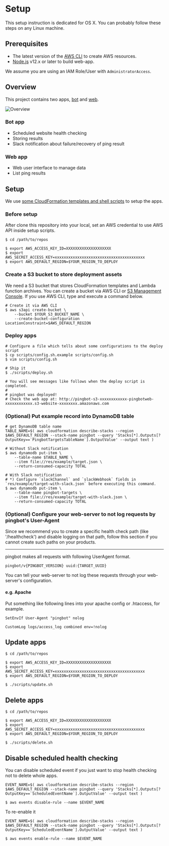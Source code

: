 # Setup

This setup instruction is dedicated for OS X. You can probably follow these steps on any Linux machine.

## Prerequisites

- The latest version of the [AWS CLI](https://aws.amazon.com/cli/) to create AWS resources.
- [Node.js](https://nodejs.org/) v12.x or later to build web-app.

We assume you are using an IAM Role/User with `AdministratorAccess`.

## Overview

This project contains two apps, [bot](src/bot) and [web](src/web).

![Overview](https://github.com/toricls/pingbot/wiki/res/overview-apps.jpg)

### Bot app

- Scheduled website health checking
- Storing results
- Slack notification about failure/recovery of ping result

### Web app

- Web user interface to manage data
- List ping results

## Setup

We use [some CloudFormation templates and shell scripts](../res/) to setup the apps.

### Before setup

After clone this repository into your local, set an AWS credential to use AWS API inside setup scripts.

```
$ cd /path/to/repos

$ export AWS_ACCESS_KEY_ID=XXXXXXXXXXXXXXXXXXXX
$ export AWS_SECRET_ACCESS_KEY=xxxxxxxxxxxxxxxxxxxxxxxxxxxxxxxxxxxxxxxx
$ export AWS_DEFAULT_REGION=$YOUR_REGION_TO_DEPLOY
```

### Create a S3 bucket to store deployment assets

We need a S3 bucket that stores CloudFormation templates and Lambda function archives. You can create a bucket via AWS CLI or [S3 Management Console](https://console.aws.amazon.com/s3/home). If you use AWS CLI, type and execute a command below.

```
# Create it via AWS CLI
$ aws s3api create-bucket \
    --bucket $YOUR_S3_BUCKET_NAME \
    --create-bucket-configuration LocationConstraint=$AWS_DEFAULT_REGION
```

### Deploy apps

```
# Configure a file which tells about some configurations to the deploy script
$ cp scripts/config.sh.example scripts/config.sh
$ vim scripts/config.sh

# Ship it
$ ./scripts/deploy.sh

# You will see messages like follows when the deploy script is completed.
#
# pingbot was deployed!
# Check the web app at: http://pingbot-s3-xxxxxxxxxxxx-pingbotweb-xxxxxxxxxxxx.s3-website-xxxxxxxx.amazonaws.com
```

### (Optional) Put example record into DynamoDB table

```
# get DynamoDB table name
TABLE_NAME=$( aws cloudformation describe-stacks --region $AWS_DEFAULT_REGION --stack-name pingbot --query 'Stacks[*].Outputs[?OutputKey==`PingbotTargetsTableName`].OutputValue' --output text )

# Without Slack notification
$ aws dynamodb put-item \
    --table-name $TABLE_NAME \
    --item file://res/example/target.json \
    --return-consumed-capacity TOTAL

# With Slack notification
# *) Configure `slackChannel` and `slackWebhook` fields in `res/example/target-with-slack.json` before executing this command.
$ aws dynamodb put-item \
    --table-name pingbot-targets \
    --item file://res/example/target-with-slack.json \
    --return-consumed-capacity TOTAL
```

### (Optional) Configure your web-server to not log requests by pingbot's User-Agent

Since we recommend you to create a specific health check path (like '/healthcheck') and disable logging on that path, follow this section if you cannot create such paths on your products.

---

pingbot makes all requests with following UserAgent format.

`pingbot/v{PINGBOT_VERSION} uuid:{TARGET_UUID}`

You can tell your web-server to not log these requests through your web-server's configuration.

#### e.g. Apache
Put something like following lines into your apache config or .htaccess, for example.
```
SetEnvIf User-Agent "pingbot" nolog

CustomLog logs/access_log combined env=!nolog
```

## Update apps

```
$ cd /path/to/repos

$ export AWS_ACCESS_KEY_ID=XXXXXXXXXXXXXXXXXXXX
$ export AWS_SECRET_ACCESS_KEY=xxxxxxxxxxxxxxxxxxxxxxxxxxxxxxxxxxxxxxxx
$ export AWS_DEFAULT_REGION=$YOUR_REGION_TO_DEPLOY

$ ./scripts/update.sh
```

## Delete apps

```
$ cd /path/to/repos

$ export AWS_ACCESS_KEY_ID=XXXXXXXXXXXXXXXXXXXX
$ export AWS_SECRET_ACCESS_KEY=xxxxxxxxxxxxxxxxxxxxxxxxxxxxxxxxxxxxxxxx
$ export AWS_DEFAULT_REGION=$YOUR_REGION_TO_DEPLOY

$ ./scripts/delete.sh
```

## Disable scheduled health checking

You can disable scheduled event if you just want to stop health checking not to delete whole apps.

```
EVENT_NAME=$( aws cloudformation describe-stacks --region $AWS_DEFAULT_REGION --stack-name pingbot --query 'Stacks[*].Outputs[?OutputKey==`ScheduledEventName`].OutputValue' --output text )

$ aws events disable-rule --name $EVENT_NAME
```

To re-enable it

```
EVENT_NAME=$( aws cloudformation describe-stacks --region $AWS_DEFAULT_REGION --stack-name pingbot --query 'Stacks[*].Outputs[?OutputKey==`ScheduledEventName`].OutputValue' --output text )

$ aws events enable-rule --name $EVENT_NAME
```
